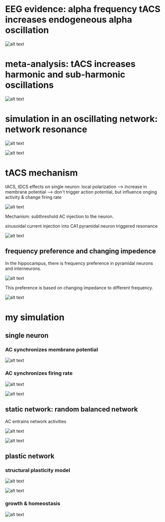 # EEG evidence: alpha frequency tACS increases endogeneous alpha oscillation

![alt text](https://github.com/ErbB4/neuroscience-notebook/blob/master/oscillation/tACS.png)


# meta-analysis: tACS increases harmonic and sub-harmonic oscillations

![alt text](https://github.com/ErbB4/neuroscience-notebook/blob/master/oscillation/after-effects.png)

# simulation in an oscillating network: network resonance


![alt text](https://github.com/ErbB4/neuroscience-notebook/blob/master/oscillation/bursting.png)

![alt text](https://github.com/ErbB4/neuroscience-notebook/blob/master/oscillation/enhancement.png)

# tACS mechanism

tACS, tDCS effects on single neuron: local polarization -->  increase in membrane potential --> don't trigger action potential, but influence onging activity & change firing rate

![alt text](https://github.com/ErbB4/neuroscience-notebook/blob/master/oscillation/vm-EF.jpg)


Mechanism: subthreshold AC injection to the neuron.

sinusoidal current injection into CA1 pyramidal neuron triggered resonance


![alt text](https://github.com/ErbB4/neuroscience-notebook/blob/master/oscillation/CA1-pyramidal.jpg)


## frequency preference and changing impedence

In the hippocampus, there is frequency preference in pyramidal neurons and interneurons.

![alt text](https://github.com/ErbB4/neuroscience-notebook/blob/master/oscillation/preference.jpg)

This preference is based on changing impedance to different frequency.

![alt text](https://github.com/ErbB4/neuroscience-notebook/blob/master/oscillation/impedance.jpg)

# my simulation

## single neuron
### AC synchronizes membrane potential

![alt text](https://github.com/ErbB4/neuroscience-notebook/blob/master/oscillation/single-neuron-inputAC-vm.png)

### AC synchronizes firing rate

![alt text](https://github.com/ErbB4/neuroscience-notebook/blob/master/oscillation/2.5pA-sine-rate.png)

![alt text](https://github.com/ErbB4/neuroscience-notebook/blob/master/oscillation/9pA-sine-rate.png)

## static network: random balanced network

AC entrains network activities

![alt text](https://github.com/ErbB4/neuroscience-notebook/blob/master/oscillation/2.5pA-PSTH.png)

![alt text](https://github.com/ErbB4/neuroscience-notebook/blob/master/oscillation/9pA-PSTH.png)

## plastic network

### structural plasticity model


![alt text](https://github.com/ErbB4/neuroscience-notebook/blob/master/oscillation/for1.png)


![alt text](https://github.com/ErbB4/neuroscience-notebook/blob/master/oscillation/for2.png)

### growth & homeostasis


![alt text](https://github.com/ErbB4/neuroscience-notebook/blob/master/oscillation/tACS-0-90.png)




